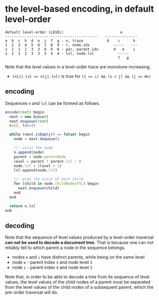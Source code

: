 
<!-- ======================================================================= -->
# the level-based encoding, in default level-order

```
default level-order (LEVEL)                          a
-------------------------------------------   ---------------
a  b  c  h  d  e  i  f  g - n, trace           b    c      h
1  2  3  4  5  6  7  8  9 - r, node.idx           -----   ---
x  1  1  1  3  3  4  6  6 - par, parent.idx       d   e    i
1  2  2  2  3  3  3  4  4 - lvl, node.lvl           -----
                                                    f   g
```

Note that the level values in a level-order trace are monotone increasing.

* `(n[i].lvl <= n[j].lvl)` is true for `(1 <= i) && (i < j) && (j <= #n)`

<!-- ======================================================================= -->
## encoding

Sequences `n` and `lvl` can be formed as follows.

```js
encode(root) begin
  next = new Queue()
  next.enqueue(root)
  n=(), lvl=()

  while (next.isEmpty() == false) begin
    node = next.dequeue()

    //- visit the node
    n.append(node)
    parent = node.parentNode
    level = parent ? parent.lvl : 0
    node.lvl = (level + 1)
    lvl.append(node.lvl)

    //- plan the visit of each child
    for (child in node.childNodesFTL) begin
      next.enqueue(child)
    end
  end

  return n,lvl
end
```

<!-- ======================================================================= -->
## decoding

Note that the sequence of level values produced by a level-order traversal
**can not be used to decode a document tree**. That is because one can not
reliably tell to which parent a node in the sequence belongs.

* nodes `e` and `i` have distinct parents, while being on the same level
* node `e` - parent index `3` and node level `3`
* node `i` - parent index `4` and node level `3`

Note that, in order to be able to decode a tree from its sequence of level
values, the level values of the child nodes of a parent must be separated
from the level values of the child nodes of a subsequent parent, which the
pre-order traversal will do.
